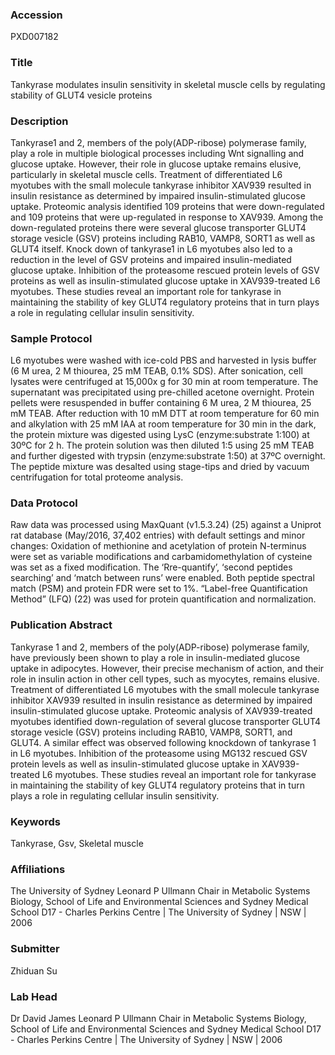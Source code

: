 ### Accession
PXD007182

### Title
Tankyrase modulates insulin sensitivity in skeletal muscle cells by regulating stability of GLUT4 vesicle proteins

### Description
Tankyrase1 and 2, members of the poly(ADP-ribose) polymerase family, play a role in multiple biological processes including Wnt signalling and glucose uptake. However, their role in glucose uptake remains elusive, particularly in skeletal muscle cells. Treatment of differentiated L6 myotubes with the small molecule tankyrase inhibitor XAV939 resulted in insulin resistance as determined by impaired insulin-stimulated glucose uptake. Proteomic analysis identified 109 proteins that were down-regulated and 109 proteins that were up-regulated in response to XAV939. Among the down-regulated proteins there were several glucose transporter GLUT4 storage vesicle (GSV) proteins including RAB10, VAMP8, SORT1 as well as GLUT4 itself. Knock down of tankyrase1 in L6 myotubes also led to a reduction in the level of GSV proteins and impaired insulin-mediated glucose uptake. Inhibition of the proteasome rescued protein levels of GSV proteins as well as insulin-stimulated glucose uptake in XAV939-treated L6 myotubes. These studies reveal an important role for tankyrase in maintaining the stability of key GLUT4 regulatory proteins that in turn plays a role in regulating cellular insulin sensitivity.

### Sample Protocol
L6 myotubes were washed with ice-cold PBS and harvested in lysis buffer (6 M urea, 2 M thiourea, 25 mM TEAB, 0.1% SDS). After sonication, cell lysates were centrifuged at 15,000x g for 30 min at room temperature. The supernatant was precipitated using pre-chilled acetone overnight. Protein pellets were resuspended in buffer containing 6 M urea, 2 M thiourea, 25 mM TEAB. After reduction with 10 mM DTT at room temperature for 60 min and alkylation with 25 mM IAA at room temperature for 30 min in the dark, the protein mixture was digested using LysC (enzyme:substrate 1:100) at 30ºC for 2 h. The protein solution was then diluted 1:5 using 25 mM TEAB and further digested with trypsin (enzyme:substrate 1:50) at 37ºC overnight. The peptide mixture was desalted using stage-tips and dried by vacuum centrifugation for total proteome analysis.

### Data Protocol
Raw data was processed using MaxQuant (v1.5.3.24) (25) against a Uniprot rat database (May/2016, 37,402 entries) with default settings and minor changes: Oxidation of methionine and acetylation of protein N-terminus were set as variable modifications and carbamidomethylation of cysteine was set as a fixed modification. The ‘Rre-quantify’, ‘second peptides searching’ and ‘match between runs’ were enabled. Both peptide spectral match (PSM) and protein FDR were set to 1%. “Label-free Quantification Method” (LFQ) (22) was used for protein quantification and normalization.

### Publication Abstract
Tankyrase 1 and 2, members of the poly(ADP-ribose) polymerase family, have previously been shown to play a role in insulin-mediated glucose uptake in adipocytes. However, their precise mechanism of action, and their role in insulin action in other cell types, such as myocytes, remains elusive. Treatment of differentiated L6 myotubes with the small molecule tankyrase inhibitor XAV939 resulted in insulin resistance as determined by impaired insulin-stimulated glucose uptake. Proteomic analysis of XAV939-treated myotubes identified down-regulation of several glucose transporter GLUT4 storage vesicle (GSV) proteins including RAB10, VAMP8, SORT1, and GLUT4. A similar effect was observed following knockdown of tankyrase 1 in L6 myotubes. Inhibition of the proteasome using MG132 rescued GSV protein levels as well as insulin-stimulated glucose uptake in XAV939-treated L6 myotubes. These studies reveal an important role for tankyrase in maintaining the stability of key GLUT4 regulatory proteins that in turn plays a role in regulating cellular insulin sensitivity.

### Keywords
Tankyrase, Gsv, Skeletal muscle

### Affiliations
The University of Sydney
Leonard P Ullmann Chair in Metabolic Systems Biology, School of Life and Environmental Sciences and Sydney Medical School D17 - Charles Perkins Centre | The University of Sydney | NSW | 2006

### Submitter
Zhiduan Su

### Lab Head
Dr David James
Leonard P Ullmann Chair in Metabolic Systems Biology, School of Life and Environmental Sciences and Sydney Medical School D17 - Charles Perkins Centre | The University of Sydney | NSW | 2006


